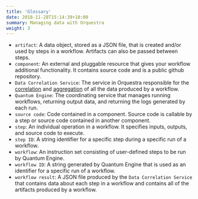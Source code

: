 ```yaml
---
title: 'Glossary'
date: 2018-11-28T15:14:39+10:00
summary: Managing data with Orquestra
weight: 3
---
```




- `artifact`: A data object, stored as a JSON file, that is created and/or used by steps in a workflow. Artifacts can also be passed between steps.
- `component`: An external and pluggable resource that gives your workflow additional functionality. It contains source code and is a public github repository.
- `Data Correlation Service`: The service in Orquestra responsible for the [correlation](../../data-management/correlation/) and [aggregation](../../data-management/aggregation/) of all the data produced by a workflow.
- `Quantum Engine`: The coordinating service that manages running workflows, returning output data, and returning the logs generated by each run.
- `source code`: Code contained in a component. Source code is callable by a step or source code contained in another component.
- `step`: An individual operation in a workflow. It specifies inputs, outputs, and source code to execute.
- `step ID`: A string identifier for a specific step during a specific run of a workflow.
- `workflow`: An instruction set consisting of user-defined steps to be run by Quantum Engine.
- `workflow ID`: A string generated by Quantum Engine that is used as an identifier for a specific run of a workflow.
- `workflow result`: A JSON file produced by the `Data Correlation Service` that contains data about each step in a workflow and contains all of the artifacts produced by a workflow.
